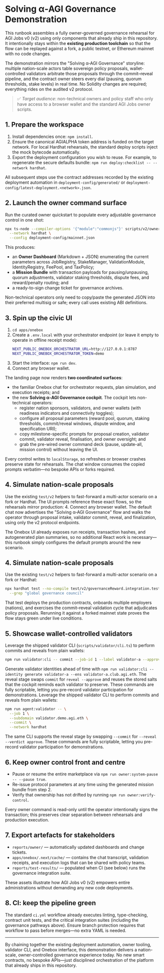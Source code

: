 # Solving α‑AGI Governance Demonstration

This runbook assembles a fully owner-governed governance rehearsal for AGI Jobs v0 (v2) using only
components that already ship in this repository.  It intentionally stays within the
**existing production toolchain** so that the flow can be replayed against a fork, a public testnet, or
Ethereum mainnet with no code changes.

The demonstration mirrors the "Solving α‑AGI Governance" storyline: multiple nation-scale actors table
sovereign policy proposals, wallet-controlled validators arbitrate those proposals through the
commit–reveal pipeline, and the contract owner steers every dial (pausing, quorum thresholds, stake
levels) in real time.  No Solidity changes are required; everything rides on the audited v2 protocol.

> ✅ _Target audience_: non-technical owners and policy staff who only have access to a browser wallet and
> the standard AGI Jobs owner scripts.

## 1. Prepare the workspace

1. Install dependencies once: `npm install`.
2. Ensure the canonical AGIALPHA token address is funded on the target network.  For local Hardhat
   rehearsals, the standard deploy scripts inject the mock bytecode automatically.
3. Export the deployment configuration you wish to reuse.  For example, to regenerate the secure
   defaults bundle: `npm run deploy:checklist -- --network hardhat`.

All subsequent steps use the contract addresses recorded by the existing deployment automation in
`deployment-config/generated/` or `deployment-config/latest-deployment.<network>.json`.

## 2. Launch the owner command surface

Run the curated owner quickstart to populate every adjustable governance control in one shot:

```bash
npx ts-node --compiler-options '{"module":"commonjs"}' scripts/v2/ownerControlQuickstart.ts \
  --network hardhat \
  --config deployment-config/mainnet.json
```

This produces:

* an **Owner Dashboard** (Markdown + JSON) enumerating the current parameters across JobRegistry,
  StakeManager, ValidationModule, IdentityRegistry, FeePool, and TaxPolicy;
* a **Mission Bundle** with transaction payloads for pausing/unpausing, quorum adjustments, validator
  staking thresholds, dispute fees, and reward/penalty routing; and
* a ready-to-sign change ticket for governance archives.

Non-technical operators only need to copy/paste the generated JSON into their preferred multisig or
safe; every call uses existing ABI definitions.

## 3. Spin up the civic UI

1. `cd apps/onebox`
2. Create a `.env.local` with your orchestrator endpoint (or leave it empty to operate in offline
   receipt mode):
   ```bash
   NEXT_PUBLIC_ONEBOX_ORCHESTRATOR_URL=http://127.0.0.1:8787
   NEXT_PUBLIC_ONEBOX_ORCHESTRATOR_TOKEN=demo
   ```
3. Start the interface: `npm run dev`.
4. Connect any browser wallet.

The landing page now renders **two coordinated surfaces**:

* the familiar Onebox chat for orchestrator requests, plan simulation, and execution receipts; and
* the new **Solving α‑AGI Governance cockpit**.  The cockpit lets non-technical operators:
  * register nation sponsors, validators, and owner wallets (with readiness indicators and
    connectivity toggles);
  * configure all proposal parameters (reward pool, quorum, staking thresholds, commit/reveal windows,
    dispute window, and specification URI);
  * copy milestone-specific prompts for proposal creation, validator commit, validator reveal,
    finalisation, and owner oversight; and
  * grab the pre-wired owner command deck (pause, update-all, mission control) without leaving the UI.

Every control writes to `localStorage`, so refreshes or browser crashes preserve state for rehearsals.
The chat window consumes the copied prompts verbatim—no bespoke APIs or forks required.

## 4. Simulate nation-scale proposals

Use the existing `test/v2` helpers to fast-forward a multi-actor scenario on a fork or Hardhat.  The
UI prompts reference these exact flows, so the rehearsals mirror production:
4. Connect any browser wallet.  The default chat now advertises the "Solving α‑AGI Governance" flow and
   walks the operator through proposal intake, validator commit, reveal, and finalization, using only
   the v2 protocol endpoints.

The Onebox UI already exposes run receipts, transaction hashes, and autogenerated plan summaries, so no
additional React work is necessary—this runbook simply configures the default prompts around the new
scenario.

## 4. Simulate nation-scale proposals

Use the existing `test/v2` helpers to fast-forward a multi-actor scenario on a fork or Hardhat:

```bash
npx hardhat test --no-compile test/v2/governanceReward.integration.test.js \
  --grep "global governance council"
```

That test deploys the production contracts, onboards multiple employers (nations), and exercises the
commit–reveal validation cycle that adjudicates policy proposals.  Rerunning it against a forked mainnet
state proves the flow stays green under live conditions.

## 5. Showcase wallet-controlled validators

Leverage the shipped validator CLI (`scripts/validator/cli.ts`) to perform commits and reveals from
plain wallets:

```bash
npm run validator:cli -- commit --job-id 1 --label validator-a --approve --rpc http://127.0.0.1:8545
```

Generate validator identities ahead of time with
`npm run validator:cli -- identity generate validator-a --ens validator-a.club.agi.eth`.  The reveal
stage swaps `commit` for `reveal --approve` and reuses the stored salts that the cockpit reminds each
validator to preserve.  These commands are fully scriptable, letting you pre-record validator
participation for demonstrations.
Leverage the shipped validator CLI to perform commits and reveals from plain wallets:

```bash
npm run agent:validator -- \
  --job 1 \
  --subdomain validator.demo.agi.eth \
  --commit \
  --network hardhat
```

The same CLI supports the reveal stage by swapping `--commit` for `--reveal --verdict approve`.  These
commands are fully scriptable, letting you pre-record validator participation for demonstrations.

## 6. Keep owner control front and centre

* Pause or resume the entire marketplace via `npm run owner:system-pause -- --pause true`.
* Re-issue protocol parameters at any time using the generated mission bundle from step 2.
* Verify that ownership has not drifted by running `npm run owner:verify-control`.

Every owner command is read-only until the operator intentionally signs the transaction; this preserves
clear separation between rehearsals and production execution.

## 7. Export artefacts for stakeholders

* `reports/owner/` — automatically updated dashboards and change tickets.
* `apps/onebox/.next/cache/` — contains the chat transcript, validation receipts, and execution logs
  that can be shared with policy teams.
* `reports/test-results/` — populated when CI (see below) runs the governance integration suite.

These assets illustrate how AGI Jobs v0 (v2) empowers entire administrations without demanding any new
code deployments.

## 8. CI: keep the pipeline green

The standard `ci.yml` workflow already executes linting, type-checking, contract unit tests, and the
critical integration suites (including the governance pathways above).  Ensure branch protection
requires that workflow to pass before merges—no extra YAML is needed.

---

By chaining together the existing deployment automation, owner tooling, validator CLI, and Onebox
interface, this demonstration delivers a nation-scale, owner-controlled governance experience today.
No new smart contracts, no bespoke APIs—just disciplined orchestration of the platform that already
ships in this repository.

